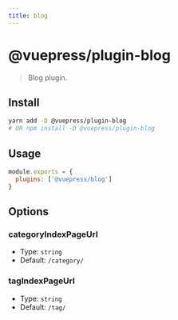 ```yaml
---
title: blog
---
```


# @vuepress/plugin-blog

> Blog plugin.

## Install

```bash
yarn add -D @vuepress/plugin-blog
# OR npm install -D @vuepress/plugin-blog
```

## Usage

```javascript
module.exports = {
  plugins: ['@vuepress/blog'] 
}
```

## Options

### categoryIndexPageUrl

- Type: `string`
- Default: `/category/`

### tagIndexPageUrl

- Type: `string`
- Default: `/tag/`

